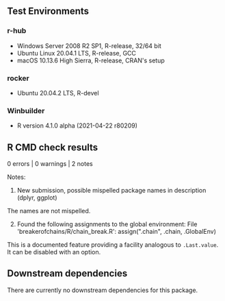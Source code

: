## Test Environments

### r-hub

* Windows Server 2008 R2 SP1, R-release, 32/64 bit 
* Ubuntu Linux 20.04.1 LTS, R-release, GCC
* macOS 10.13.6 High Sierra, R-release, CRAN's setup

### rocker

* Ubuntu 20.04.2 LTS, R-devel

### Winbuilder

* R version 4.1.0 alpha (2021-04-22 r80209)

## R CMD check results

0 errors | 0 warnings | 2 notes

Notes:

1. New submission, possible mispelled package names in description (dplyr, ggplot)

The names are not mispelled.

2.  Found the following assignments to the global environment:
    File 'breakerofchains/R/chain_break.R':
    assign(".chain", .chain, .GlobalEnv)

This is a documented feature providing a facility analogous to `.Last.value`. It can be disabled with an option.

## Downstream dependencies

There are currently no downstream dependencies for this package.
